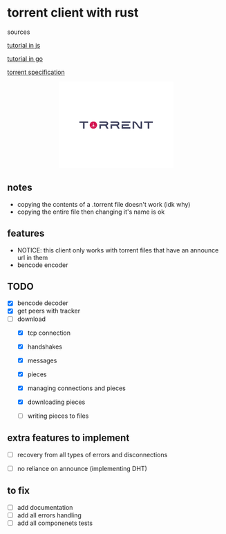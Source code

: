 # torrent client with rust

sources

[tutorial in js](https://allenkim67.github.io/programming/2016/05/04/how-to-make-your-own-bittorrent-client.html)

[tutorial in go](https://blog.jse.li/posts/torrent/)

[torrent specification](https://wiki.theory.org/BitTorrentSpecification#piece:_.3Clen.3D0009.2BX.3E.3Cid.3D7.3E.3Cindex.3E.3Cbegin.3E.3Cblock.3E)

<div align='center' styl>
    <img height='200' src='./logos/logo.svg'>
</div>


## notes
- copying the contents of a .torrent file doesn't work (idk why)
- copying the entire file then changing it's name is ok


## features
- NOTICE: this client only works with torrent files that have an announce url in them
- bencode encoder














## TODO
- [x] bencode decoder
- [x] get peers with tracker
- [ ] download
    - [x] tcp connection
    - [x] handshakes
    - [x] messages
    - [x] pieces
    - [x] managing connections and pieces
    - [x] downloading pieces
    - [ ] writing pieces to files


## extra features to implement
- [ ] recovery from all types of errors and disconnections
- [ ] no reliance on announce (implementing DHT)


## to fix
- [ ] add documentation
- [ ] add all errors handling
- [ ] add all componenets tests